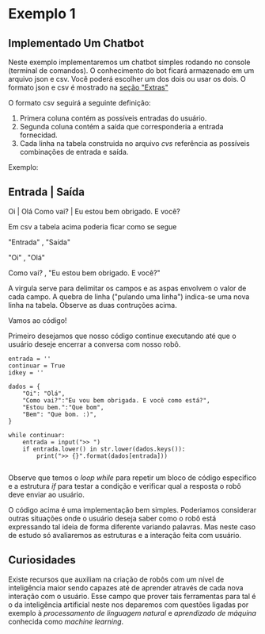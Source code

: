 # Exemplo 1

## Implementado Um Chatbot

Neste exemplo implementaremos um chatbot simples rodando no console (terminal de comandos). O conhecimento do bot ficará armazenado em um arquivo json e csv. Você poderá escolher um dos dois ou usar os dois. O formato json e csv é mostrado na [seção "Extras"](https://wsricardo.github.io/introprog/licao02/extras/)

O formato csv seguirá a seguinte definição:

1. Primera coluna contém as possíveis entradas do usuário.
2. Segunda coluna contém a saída que corresponderia a entrada fornecidad.
3. Cada linha na tabela construida no arquivo _cvs_ referência as possíveis combinações de entrada e saída.

Exemplo:

Entrada | Saída
-----------------
Oi		|	Olá
Como vai?	| Eu estou bem obrigado. E você?

Em csv a tabela acima poderia ficar como se segue

"Entrada"	,	"Saída"

"Oi"	,	"Olá"

Como vai?	,	"Eu estou bem obrigado. E você?"



A virgula serve para delimitar os campos e as aspas envolvem o valor de cada campo. A quebra de linha ("pulando uma linha") indica-se uma nova linha na tabela. Observe as duas contruções acima.

Vamos ao código!


Primeiro desejamos que nosso código continue executando até que o usuário deseje encerrar a conversa com nosso robô.

```
entrada = ''
continuar = True
idkey = ''

dados = { 
	"Oi": "Olá",
	"Como vai?":"Eu vou bem obrigada. E você como está?",
	"Estou bem.":"Que bom",
	"Bem": "Que bom. :)",
}

while continuar:
	entrada = input(">> ")
	if entrada.lower() in str.lower(dados.keys()):
		print(">> {}".format(dados[entrada]))
	
```

Observe que temos o *loop while* para repetir um bloco de código especifico e a estrutura *if* para testar a condição e verificar qual a resposta o robô deve enviar ao usuário.

O código acima é uma implementação bem simples. Poderiamos considerar outras situações onde o usuário deseja saber como o robô está expressando tal ideia de forma diferente variando palavras. Mas neste caso de estudo só avaliaremos as estruturas e a interação feita com usuário.

## Curiosidades

Existe recursos que auxiliam na criação de robôs com um nível de inteligência maior sendo capazes até de aprender através de cada nova interação com o usuário. Esse campo que prover tais ferramentas para tal é o da inteligência artificial neste nos deparemos com questões ligadas por exemplo à *processamento de linguagem natural* e *aprendizado de máquina* conhecida como *machine learning*.
